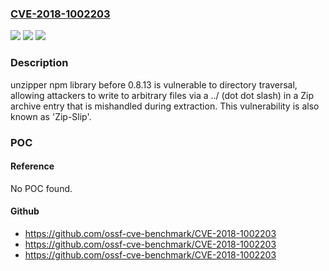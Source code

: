 ### [CVE-2018-1002203](https://cve.mitre.org/cgi-bin/cvename.cgi?name=CVE-2018-1002203)
![](https://img.shields.io/static/v1?label=Product&message=unzipper&color=blue)
![](https://img.shields.io/static/v1?label=Version&message=%3C%200.8.13%20&color=brighgreen)
![](https://img.shields.io/static/v1?label=Vulnerability&message=CWE-22&color=brighgreen)

### Description

unzipper npm library before 0.8.13 is vulnerable to directory traversal, allowing attackers to write to arbitrary files via a ../ (dot dot slash) in a Zip archive entry that is mishandled during extraction. This vulnerability is also known as 'Zip-Slip'.

### POC

#### Reference
No POC found.

#### Github
- https://github.com/ossf-cve-benchmark/CVE-2018-1002203
- https://github.com/ossf-cve-benchmark/CVE-2018-1002203
- https://github.com/ossf-cve-benchmark/CVE-2018-1002203

